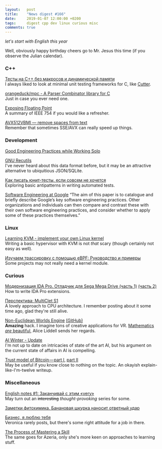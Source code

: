 ```yaml
---
layout:   post
title:    "News digest #166"
date:     2019-01-07 12:00:00 +0200
tags:     digest cpp dev linux curious misc
comments: true
---
```


_let's start with English this year_

Well, obviously happy birthday cheers go to Mr. Jesus this time (if you observe the Julian calendar).

### C++

[Тесты на C++ без макросов и динамической памяти](https://habr.com/post/434906/)<br/>
I always liked to look at minimal unit testing frameworks for C, like [Cutter](http://cutter.sourceforge.net).

[orangeduck/mpc - A Parser Combinator library for C](https://github.com/orangeduck/mpc)<br/>
Just in case you ever need one.

[Exposing Floating Point](https://ciechanow.ski/exposing-floating-point/)<br/>
A summary of IEEE 754 if you would like a refresher.

[AVX512VBMI — remove spaces from text](http://0x80.pl/notesen/2019-01-05-avx512vbmi-remove-spaces.html)<br/>
Remember that sometimes SSE/AVX can really speed up things.

### Development

[Good Engineering Practices while Working Solo](https://blog.bitsrc.io/good-engineering-practices-while-working-solo-ad872e727af4)

[GNU Recutils](https://www.gnu.org/software/recutils/)<br/>
I've never heard about this data format before, but it may be an attractive alternative to ubiquitious JSON/SQLite.

[Как писать юнит-тесты, если совсем не хочется](https://habr.com/post/434972/)<br/>
Exploring basic antipatterns in writing automated tests.

[Software Engineering at Google](https://arxiv.org/pdf/1702.01715.pdf)
“The aim of this paper is to catalogue and briefly describe Google’s key software engineering practices. Other organizations and individuals can then compare and contrast these with their own software engineering practices, and consider whether to apply some of these practices themselves.”

### Linux

[Learning KVM - implement your own Linux kernel](https://david942j.blogspot.com/2018/10/note-learning-kvm-implement-your-own.html)<br/>
Writing a basic hypervisor with KVM is not _that_ scary (though certainly not easy as well).

[Изучаем трассировку с помощью eBPF: Руководство и примеры](https://habr.com/post/435142/)<br/>
Some projects may not really need a kernel module.

### Curious

[Модернизация IDA Pro. Отладчик для Sega Mega Drive (часть 1)](https://habr.com/post/434992/) [(часть 2)](https://habr.com/post/435002/)<br/>
How to write IDA Pro extensions.

[Перспектива: MultiClet S1](https://habr.com/post/434982/)<br/>
A lovely approach to CPU architecture. I remember posting about it some time ago, glad they're still alive.

[Non-Euclidean Worlds Engine](https://www.youtube.com/watch?v=kEB11PQ9Eo8&feature=youtu.be) [(GitHub)](https://github.com/HackerPoet/NonEuclidean)<br/>
**Amazing** hack. I imagine tons of creative applications for VR. [Mathematics _are_ beautiful](https://www.youtube.com/watch?v=slT4yb8mEac), Alice Liddell sends her regards.

[AI Winter - Update](https://blog.piekniewski.info/2018/10/29/ai-winter-update/)<br/>
I'm not up to date on intricacies of state of the art AI, but his argument on the current state of affairs in AI is compelling.

[Trust model of Bitcoin — part I](https://hackernoon.com/trust-model-of-bitcoin-part-i-34aacf47d444), [part II](https://hackernoon.com/trust-model-of-bitcoin-part-ii-bfcfa15b8f09)<br/>
May be useful if you know close to nothing on the topic. An okayish explain-like-I'm-twelve writeup.

### Miscellaneous

[English notes #1: Заканчивай с этим «very»](https://habr.com/company/flant/blog/434648/)<br/>
May turn out an ~~interesting~~ _thought-provoking_ series for some.

[Заметки фитохимика. Банановая шкурка наносит ответный удар](https://habr.com/post/434944/)

[Бизнес, я люблю тебя](https://habr.com/post/434940/)<br/>
Veronica rarely posts, but there's some right attitude for a job in there.

[The Process of Mastering a Skill](https://azeria-labs.com/the-process-of-mastering-a-skill/)<br/>
The same goes for Azeria, only she's more keen on approaches to learning stuff.
